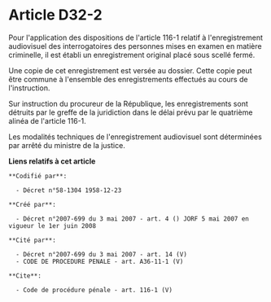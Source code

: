 # Article D32-2

Pour l'application des dispositions de l'article 116-1 relatif à l'enregistrement audiovisuel des interrogatoires des
personnes mises en examen en matière criminelle, il est établi un enregistrement original placé sous scellé fermé. 

Une copie de cet enregistrement est versée au dossier. Cette copie peut être commune à l'ensemble des enregistrements
effectués au cours de l'instruction. 

Sur instruction du procureur de la République, les enregistrements sont détruits par le greffe de la juridiction dans le
délai prévu par le quatrième alinéa de l'article 116-1. 

Les modalités techniques de l'enregistrement audiovisuel sont déterminées par arrêté du ministre de la justice.

**Liens relatifs à cet article**

	**Codifié par**:

	  - Décret n°58-1304 1958-12-23

	**Créé par**:

	  - Décret n°2007-699 du 3 mai 2007 - art. 4 () JORF 5 mai 2007 en vigueur le 1er juin 2008

	**Cité par**:

	  - Décret n°2007-699 du 3 mai 2007 - art. 14 (V)
	  - CODE DE PROCEDURE PENALE - art. A36-11-1 (V)

	**Cite**:

	  - Code de procédure pénale - art. 116-1 (V)
